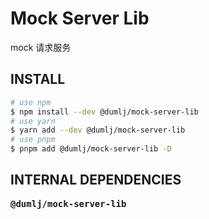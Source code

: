 <!-- This file is dynamically generated. please edit in __readme__ -->

# Mock Server Lib

mock 请求服务

## INSTALL

```bash
# use npm
$ npm install --dev @dumlj/mock-server-lib
# use yarn
$ yarn add --dev @dumlj/mock-server-lib
# use pnpm
$ pnpm add @dumlj/mock-server-lib -D
```

## INTERNAL DEPENDENCIES

<pre>
<b>@dumlj/mock-server-lib</b>

</pre>
